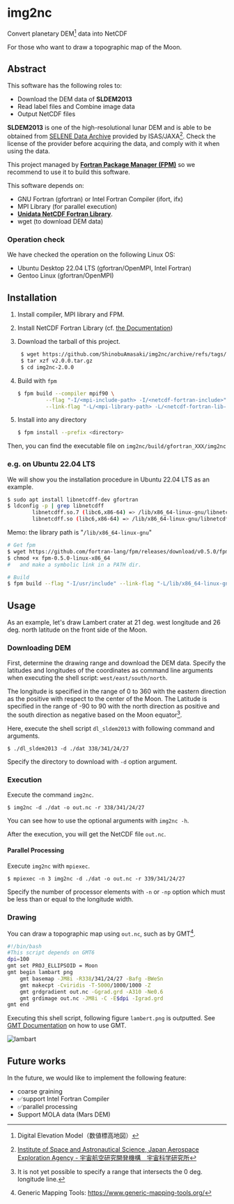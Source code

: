 # img2nc

Convert planetary DEM[^1] data into NetCDF

For those who want to draw a topographic map of the Moon.


## Abstract
This software has the following roles to:

- Download the DEM data of **SLDEM2013**
- Read label files and Combine image data
- Output NetCDF files 

**SLDEM2013** is one of the high-resolutional lunar DEM and is able to be obtained from [SELENE Data Archive](https://darts.isas.jaxa.jp/planet/pdap/selene/index.html.en) provided by ISAS/JAXA[^2]. Check the license of the provider before acquiring the data, and comply with it when using the data.

This project managed by [**Fortran Package Manager (FPM)**](https://github.com/fortran-lang/fpm) so we recommend to use it to build this software. 

This software depends on:
- GNU Fortran (gfortran) or Intel Fortran Compiler (ifort, ifx)
- MPI Library (for parallel execution)
- [**Unidata NetCDF Fortran Library**](https://www.unidata.ucar.edu/software/netcdf/).
- wget (to download DEM data)

### Operation check
We have checked the operation on the following Linux OS:
- Ubuntu Desktop 22.04 LTS (gfortran/OpenMPI, Intel Fortran)
- Gentoo Linux (gfortran/OpenMPI)


## Installation
1. Install compiler, MPI library and FPM.
2. Install NetCDF Fortran Library (cf. [the Documentation](https://docs.unidata.ucar.edu/netcdf-fortran/current/))
3. Download the tarball of this project.

   ```bash
	$ wget https://github.com/ShinobuAmasaki/img2nc/archive/refs/tags/v2.0.0.tar.gz
	$ tar xzf v2.0.0.tar.gz
	$ cd img2nc-2.0.0
	```

4. Build with `fpm`

	```bash
	$ fpm build --compiler mpif90 \
			 --flag "-I/<mpi-include-path> -I/<netcdf-fortran-include>" \
			 --link-flag "-L/<mpi-library-path> -L/<netcdf-fortran-lib-dir>"
	```

5. Install into any directory
   
	```bash
	$ fpm install --prefix <directory>
	```

Then, you can find the executable file on `img2nc/build/gfortran_XXX/img2nc` 

### e.g. on Ubuntu 22.04 LTS
We will show you the installation procedure in Ubuntu 22.04 LTS as an example.

``` bash
$ sudo apt install libnetcdff-dev gfortran
$ ldconfig -p | grep libnetcdff
		libnetcdff.so.7 (libc6,x86-64) => /lib/x86_64-linux-gnu/libnetcdff.so.7
        libnetcdff.so (libc6,x86-64) => /lib/x86_64-linux-gnu/libnetcdff.so
```

Memo: the library path is "`/lib/x86_64-linux-gnu`"

```bash
# Get fpm
$ wget https://github.com/fortran-lang/fpm/releases/download/v0.5.0/fpm-0.5.0-linux-x86_64
$ chmod +x fpm-0.5.0-linux-x86_64
# 	and make a symbolic link in a PATH dir.

# Build
$ fpm build --flag "-I/usr/include" --link-flag "-L/lib/x86_64-linux-gnu"
```

## Usage
As an example, let's draw  Lambert crater at 21 deg. west longitude and 26 deg. north latitude on the front side of the Moon.

### Downloading DEM
First, determine the drawing range and download the DEM data. Specify the latitudes and longitudes of the coordinates as command line arguments when executing the shell script: `west/east/south/north`. 

The longitude is specified in the range of 0 to 360 with the eastern direction as the positive with respect to the center of the Moon. The Latitude is specified in the range of -90 to 90 with the north direction as positive and the south direction as negative based on the Moon equator[^3].

Here, execute the shell script `dl_sldem2013` with following command and arguments.

```
$ ./dl_sldem2013 -d ./dat 338/341/24/27
```

Specify the directory to download with `-d` option argument.


### Execution
Execute the command `img2nc`.

```
$ img2nc -d ./dat -o out.nc -r 338/341/24/27
```

You can see how to use the optional arguments with `img2nc -h`.

After the execution, you will get the NetCDF file `out.nc`.

#### Parallel Processing
Execute `img2nc` with `mpiexec`.

```
$ mpiexec -n 3 img2nc -d ./dat -o out.nc -r 339/341/24/27
```

Specify the number of processor elements with `-n` or `-np` option which must be less than or equal to the longitude width.


### Drawing
You can draw a topographic map using `out.nc`, such as by GMT[^4].

```bash
#!/bin/bash
#This script depends on GMT6
dpi=100
gmt set PROJ_ELLIPSOID = Moon
gmt begin lambart png
	gmt basemap -JM8i -R338/341/24/27 -Bafg -BWeSn
	gmt makecpt -Cviridis -T-5000/1000/1000 -Z
	gmt grdgradient out.nc -Ggrad.grd -A310 -Ne0.6
	gmt grdimage out.nc -JM8i -C -E$dpi -Igrad.grd
gmt end
```

Executing this shell script, following figure `lambert.png` is outputted.
See [GMT Documentation](https://docs.generic-mapping-tools.org/latest/) on how to use GMT.

![lambart](https://user-images.githubusercontent.com/100006043/174430799-5b3f654a-1a47-48d0-ac9e-32976f05390c.png)


## Future works
In the future, we would like to implement the following feature:

- coarse graining
- ✅support Intel Fortran Compiler
- ✅parallel processing
- Support MOLA data (Mars DEM)

[^1]: Digital Elevation Model（数値標高地図）
[^2]: [Institute of Space and Astronautical Science, Japan Aerospace Exploration Agency - 宇宙航空研究開発機構　宇宙科学研究所](https://www.isas.jaxa.jp/)
[^3]: It is not yet possible to specify a range that intersects the 0 deg. longitude line.
[^4]: Generic Mapping Tools: https://www.generic-mapping-tools.org/
